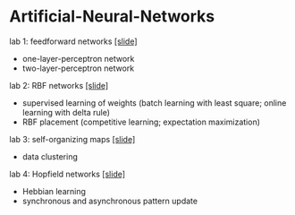 # Artificial-Neural-Networks

lab 1: feedforward networks [[slide]](https://github.com/txzhao/Artificial-Neural-Networks/blob/master/FeedForwardNetworks/ann-lab1.pdf)
* one-layer-perceptron network
* two-layer-perceptron network

lab 2: RBF networks [[slide]](https://github.com/txzhao/Artificial-Neural-Networks/blob/master/RBF-networks/RBF%20networks.pptx)
* supervised learning of weights (batch learning with least square; online learning with delta rule)
* RBF placement (competitive learning; expectation maximization)

lab 3: self-organizing maps [[slide]](https://github.com/txzhao/Artificial-Neural-Networks/blob/master/Self-organizing-maps/som.pdf)
* data clustering

lab 4: Hopfield networks [[slide]](https://github.com/txzhao/Artificial-Neural-Networks/blob/master/Hopfield-networks/hopfield.pdf)
* Hebbian learning
* synchronous and asynchronous pattern update
